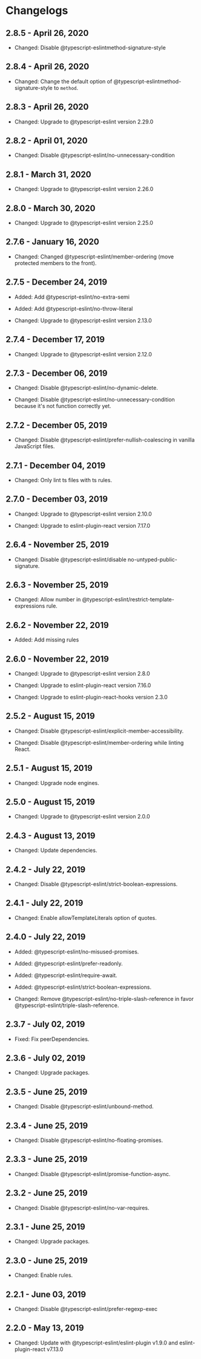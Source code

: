 # Changelogs

## 2.8.5 - April 26, 2020

- Changed: Disable @typescript-eslintmethod-signature-style


## 2.8.4 - April 26, 2020

- Changed: Change the default option of @typescript-eslintmethod-signature-style to `method`.


## 2.8.3 - April 26, 2020

- Changed: Upgrade to @typescript-eslint version 2.29.0


## 2.8.2 - April 01, 2020

- Changed: Disable @typescript-eslint/no-unnecessary-condition


## 2.8.1 - March 31, 2020

- Changed: Upgrade to @typescript-eslint version 2.26.0


## 2.8.0 - March 30, 2020

- Changed: Upgrade to @typescript-eslint version 2.25.0


## 2.7.6 - January 16, 2020

- Changed: Changed @typescript-eslint/member-ordering (move protected members to the front).


## 2.7.5 - December 24, 2019

- Added: Add @typescript-eslint/no-extra-semi

- Added: Add @typescript-eslint/no-throw-literal

- Changed: Upgrade to @typescript-eslint version 2.13.0


## 2.7.4 - December 17, 2019

- Changed: Upgrade to @typescript-eslint version 2.12.0


## 2.7.3 - December 06, 2019

- Changed: Disable @typescript-eslint/no-dynamic-delete.

- Changed: Disable @typescript-eslint/no-unnecessary-condition because it's not function correctly yet.


## 2.7.2 - December 05, 2019

- Changed: Disable @typescript-eslint/prefer-nullish-coalescing in vanilla JavaScript files.


## 2.7.1 - December 04, 2019

- Changed: Only lint ts files with ts rules.


## 2.7.0 - December 03, 2019

- Changed: Upgrade to @typescript-eslint version 2.10.0

- Changed: Upgrade to eslint-plugin-react version 7.17.0


## 2.6.4 - November 25, 2019

- Changed: Disable @typescript-eslint/disable no-untyped-public-signature.


## 2.6.3 - November 25, 2019

- Changed: Allow number in @typescript-eslint/restrict-template-expressions rule.


## 2.6.2 - November 22, 2019

- Added: Add missing rules


## 2.6.0 - November 22, 2019

- Changed: Upgrade to @typescript-eslint version 2.8.0

- Changed: Upgrade to eslint-plugin-react version 7.16.0

- Changed: Upgrade to eslint-plugin-react-hooks version 2.3.0


## 2.5.2 - August 15, 2019

- Changed: Disable @typescript-eslint/explicit-member-accessibility.

- Changed: Disable @typescript-eslint/member-ordering while linting React.


## 2.5.1 - August 15, 2019

- Changed: Upgrade node engines.


## 2.5.0 - August 15, 2019

- Changed: Upgrade to @typescript-eslint version 2.0.0


## 2.4.3 - August 13, 2019

- Changed: Update dependencies.


## 2.4.2 - July 22, 2019

- Changed: Disable @typescript-eslint/strict-boolean-expressions.


## 2.4.1 - July 22, 2019

- Changed: Enable allowTemplateLiterals option of quotes.


## 2.4.0 - July 22, 2019

- Added: @typescript-eslint/no-misused-promises.

- Added: @typescript-eslint/prefer-readonly.

- Added: @typescript-eslint/require-await.

- Added: @typescript-eslint/strict-boolean-expressions.

- Changed: Remove @typescript-eslint/no-triple-slash-reference in favor @typescript-eslint/triple-slash-reference.


## 2.3.7 - July 02, 2019

- Fixed: Fix peerDependencies.


## 2.3.6 - July 02, 2019

- Changed: Upgrade packages.


## 2.3.5 - June 25, 2019

- Changed: Disable @typescript-eslint/unbound-method.


## 2.3.4 - June 25, 2019

- Changed: Disable @typescript-eslint/no-floating-promises.


## 2.3.3 - June 25, 2019

- Changed: Disable @typescript-eslint/promise-function-async.


## 2.3.2 - June 25, 2019

- Changed: Disable @typescript-eslint/no-var-requires.


## 2.3.1 - June 25, 2019

- Changed: Upgrade packages.


## 2.3.0 - June 25, 2019

- Changed: Enable rules.


## 2.2.1 - June 03, 2019

- Changed: Disable @typescript-eslint/prefer-regexp-exec


## 2.2.0 - May 13, 2019

- Changed: Update with @typescript-eslint/eslint-plugin v1.9.0 and eslint-plugin-react v7.13.0
